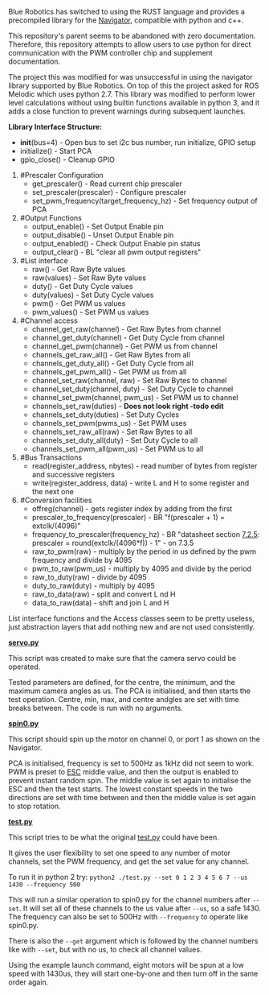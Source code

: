 Blue Robotics has switched to using the RUST language and provides a precompiled library for the [Navigator](https://github.com/bluerobotics/navigator-lib), compatible with python and c++.

This repository's parent seems to be abandoned with zero documentation. Therefore, this repository attempts to allow users to use python for direct communication with the PWM controller chip and supplement documentation.

The project this was modified for was unsuccessful in using the navigator library supported by Blue Robotics. On top of this the project asked for ROS Melodic which uses python 2.7. This library was modified to perform lower level calculations without using builtin functions available in python 3, and it adds a close function to prevent warnings during subsequent launches.

**Library Interface Structure:**
+ __init__(bus=4) - Open bus to set i2c bus number, run initialize, GPIO setup
+ initialize() - Start PCA
+ gpio_close() - Cleanup GPIO
1. #Prescaler Configuration
   + get_prescaler() - Read current chip prescaler
   + set_prescaler(prescaler) - Configure prescaler
   + set_pwm_frequency(target_frequency_hz) - Set frequency output of PCA
2. #Output Functions
   + output_enable() - Set Output Enable pin
   + output_disable() - Unset Output Enable pin
   + output_enabled() - Check Output Enable pin status
   + output_clear() - BL "clear all pwm output registers"
3. #List interface
   + raw() - Get Raw Byte values
   + raw(values) - Set Raw Byte values
   + duty() - Get Duty Cycle values
   + duty(values) - Set Duty Cycle values
   + pwm() - Get PWM us values
   + pwm_values() - Set PWM us values
4. #Channel access
   + channel_get_raw(channel) - Get Raw Bytes from channel
   + channel_get_duty(channel) - Get Duty Cycle from channel
   + channel_get_pwm(channel) - Get PWM us from channel
   + channels_get_raw_all() - Get Raw Bytes from all
   + channels_get_duty_all() - Get Duty Cycle from all
   + channels_get_pwm_all() - Get PWM us from all
   + channel_set_raw(channel, raw) - Set Raw Bytes to channel
   + channel_set_duty(channel, duty) - Set Duty Cycle to channel
   + channel_set_pwm(channel, pwm_us) - Set PWM us to channel
   + channels_set_raw(duties) - **Does not look right -todo edit**
   + channels_set_duty(duties) - Set Duty Cycles
   + channels_set_pwm(pwms_us) - Set PWM uses
   + channels_set_raw_all(raw) - Set Raw Bytes to all
   + channels_set_duty_all(duty) - Set Duty Cycle to all
   + channels_set_pwm_all(pwm_us) - Set PWM us to all
5. #Bus Transactions
   + read(register_address, nbytes) - read number of bytes from register and successive registers
   + write(register_address, data) - write L and H to some register and the next one
6. #Conversion facilities
   + offreg(channel) - gets register index by adding from the first
   + prescaler_to_frequency(prescaler) - BR "f(prescaler + 1) = extclk/(4096)"
   + frequency_to_prescaler(frequency_hz) - BR "datasheet section [7.2.5](https://www.nxp.com/docs/en/data-sheet/PCA9685.pdf#G4466852): prescaler = round(extclk/(4096*f)) - 1" - on 7.3.5
   + raw_to_pwm(raw) - multiply by the period in us defined by the pwm frequency and divide by 4095
   + pwm_to_raw(pwm_us) - multiply by 4095 and divide by the period
   + raw_to_duty(raw) - divide by 4095
   + duty_to_raw(duty) - multiply by 4095
   + raw_to_data(raw) - split and convert L nd H
   + data_to_raw(data) - shift and join L and H

  
List interface functions and the Access classes seem to be pretty useless, just abstraction layers that add nothing new and are not used consistently.


[**servo.py**](https://github.com/AdamPoloha/BlueROV2-Navigator-PWM-pca9685-python/blob/master/pca9685/servo.py)

This script was created to make sure that the camera servo could be operated.

Tested parameters are defined, for the centre, the minimum, and the maximum camera angles as us. The PCA is initialised, and then starts the test operation. Centre, min, max, and centre andgles are set with time breaks between.
The code is run with no arguments.


[**spin0.py**](https://github.com/AdamPoloha/BlueROV2-Navigator-PWM-pca9685-python/blob/master/pca9685/spin0.py)

This script should spin up the motor on channel 0, or port 1 as shown on the Navigator.

PCA is initialised, frequency is set to 500Hz as 1kHz did not seem to work. PWM is preset to [ESC](https://bluerobotics.com/store/thrusters/speed-controllers/besc30-r3/#tab-learn) middle value, and then the output is enabled to prevent instant random spin. The middle value is set again to initialise the ESC and then the test starts. The lowest constant speeds in the two directions are set with time between and then the middle value is set again to stop rotation.

[**test.py**](https://github.com/AdamPoloha/BlueROV2-Navigator-PWM-pca9685-python/blob/master/pca9685/test.py)

This script tries to be what the original [test.py](https://github.com/bluerobotics/pca9685-python/blob/master/pca9685/test.py) could have been.

It gives the user flexibility to set one speed to any number of motor channels, set the PWM frequency, and get the set value for any channel.

To run it in python 2 try:
```python2 ./test.py --set 0 1 2 3 4 5 6 7 --us 1430 --frequency 500```

This will run a similar operation to spin0.py for the channel numbers after ```--set```. It will set all of these channels to the us value after ```--us```, so a safe 1430. The frequency can also be set to 500Hz with ```--frequency``` to operate like spin0.py.

There is also the ```--get``` argument which is followed by the channel numbers like with ```--set```, but with no us, to check all channel values.

Using the example launch command, eight motors will be spun at a low speed with 1430us, they will start one-by-one and then turn off in the same order again.
